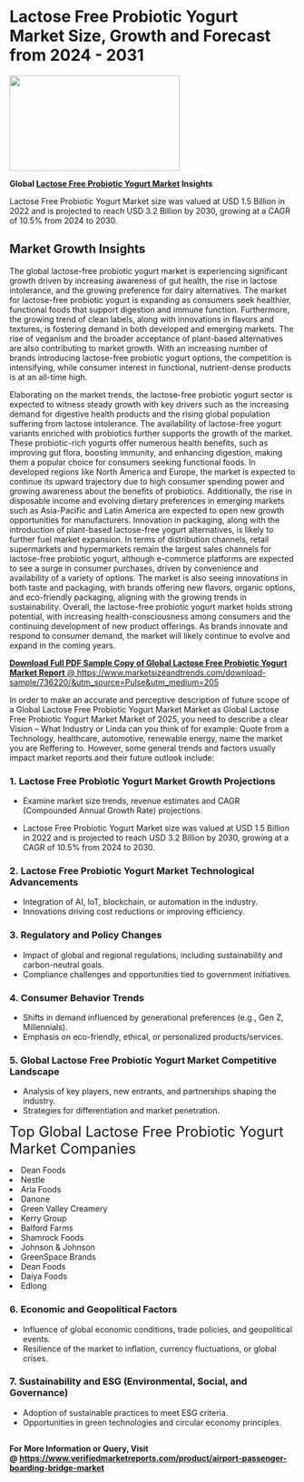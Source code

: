<H1>Lactose Free Probiotic Yogurt Market Size, Growth and Forecast from 2024 - 2031</H1><img class="aligncenter size-medium wp-image-584254" src="https://thirdeyenews.in/wp-content/uploads/2024/09/Global-Market-Research-300x168.jpeg" alt="" width="300" height="168" /><p><strong>Global&nbsp;<a href="https://www.marketsizeandtrends.com/download-sample/736220/&amp;utm_source=Pulse&amp;utm_medium=205">Lactose Free Probiotic Yogurt Market</a> Insights</strong></p><p>Lactose Free Probiotic Yogurt Market size was valued at USD 1.5 Billion in 2022 and is projected to reach USD 3.2 Billion by 2030, growing at a CAGR of 10.5% from 2024 to 2030.</p><p><h2>Market Growth Insights</h2> <p>The global lactose-free probiotic yogurt market is experiencing significant growth driven by increasing awareness of gut health, the rise in lactose intolerance, and the growing preference for dairy alternatives. The market for lactose-free probiotic yogurt is expanding as consumers seek healthier, functional foods that support digestion and immune function. Furthermore, the growing trend of clean labels, along with innovations in flavors and textures, is fostering demand in both developed and emerging markets. The rise of veganism and the broader acceptance of plant-based alternatives are also contributing to market growth. With an increasing number of brands introducing lactose-free probiotic yogurt options, the competition is intensifying, while consumer interest in functional, nutrient-dense products is at an all-time high. <a href="#"></a></p> <p>Elaborating on the market trends, the lactose-free probiotic yogurt sector is expected to witness steady growth with key drivers such as the increasing demand for digestive health products and the rising global population suffering from lactose intolerance. The availability of lactose-free yogurt variants enriched with probiotics further supports the growth of the market. These probiotic-rich yogurts offer numerous health benefits, such as improving gut flora, boosting immunity, and enhancing digestion, making them a popular choice for consumers seeking functional foods. In developed regions like North America and Europe, the market is expected to continue its upward trajectory due to high consumer spending power and growing awareness about the benefits of probiotics. Additionally, the rise in disposable income and evolving dietary preferences in emerging markets such as Asia-Pacific and Latin America are expected to open new growth opportunities for manufacturers. Innovation in packaging, along with the introduction of plant-based lactose-free yogurt alternatives, is likely to further fuel market expansion. In terms of distribution channels, retail supermarkets and hypermarkets remain the largest sales channels for lactose-free probiotic yogurt, although e-commerce platforms are expected to see a surge in consumer purchases, driven by convenience and availability of a variety of options. The market is also seeing innovations in both taste and packaging, with brands offering new flavors, organic options, and eco-friendly packaging, aligning with the growing trends in sustainability. Overall, the lactose-free probiotic yogurt market holds strong potential, with increasing health-consciousness among consumers and the continuing development of new product offerings. As brands innovate and respond to consumer demand, the market will likely continue to evolve and expand in the coming years. <a href="#"></p><p><span class=""><strong>Download Full PDF Sample Copy of Global Lactose Free Probiotic Yogurt Market Report</strong> @ <a href="https://www.marketsizeandtrends.com/download-sample/736220/&amp;utm_source=Pulse&amp;utm_medium=205" target="_blank">https://www.marketsizeandtrends.com/download-sample/736220/&amp;utm_source=Pulse&amp;utm_medium=205</a></span></p><p>In order to make an accurate and perceptive description of future scope of a Global&nbsp;Lactose Free Probiotic Yogurt Market Market as Global&nbsp;Lactose Free Probiotic Yogurt Market Market of 2025, you need to describe a clear Vision &ndash; What Industry or Linda can you think of for example: Quote from a Technology, healthcare, automotive, renewable energy, name the market you are Reffering to. However, some general trends and factors usually impact market reports and their future outlook include:</p><h3>1.&nbsp;<strong>Lactose Free Probiotic Yogurt Market Growth Projections</strong></h3><ul><li>Examine market size trends, revenue estimates and CAGR (Compounded Annual Growth Rate) projections.</li><li><p>Lactose Free Probiotic Yogurt Market size was valued at USD 1.5 Billion in 2022 and is projected to reach USD 3.2 Billion by 2030, growing at a CAGR of 10.5% from 2024 to 2030.</p></li></ul><h3>2.&nbsp;<strong>Lactose Free Probiotic Yogurt Market Technological Advancements</strong></h3><ul><li>Integration of AI, IoT, blockchain, or automation in the industry.</li><li>Innovations driving cost reductions or improving efficiency.</li></ul><h3>3.&nbsp;<strong>Regulatory and Policy Changes</strong></h3><ul><li>Impact of global and regional regulations, including sustainability and carbon-neutral goals.</li><li>Compliance challenges and opportunities tied to government initiatives.</li></ul><h3>4.&nbsp;<strong>Consumer Behavior Trends</strong></h3><ul><li>Shifts in demand influenced by generational preferences (e.g., Gen Z, Millennials).</li><li>Emphasis on eco-friendly, ethical, or personalized products/services.</li></ul><h3>5.&nbsp;<strong>Global Lactose Free Probiotic Yogurt Market Competitive Landscape</strong></h3><ul><li>Analysis of key players, new entrants, and partnerships shaping the industry.</li><li>Strategies for differentiation and market penetration.</li></ul><p data-pm-slice="1 1 []"><span style="color: inherit; font-family: inherit; font-size: 25px;">Top Global Lactose Free Probiotic Yogurt Market Companies</span></p><div class="" data-test-id=""><p><li>Dean Foods</li><li> Nestle</li><li> Arla Foods</li><li> Danone</li><li> Green Valley Creamery</li><li> Kerry Group</li><li> Balford Farms</li><li> Shamrock Foods</li><li> Johnson & Johnson</li><li> GreenSpace Brands</li><li> Dean Foods</li><li> Daiya Foods</li><li> Edlong</li></p></div><h3>6.&nbsp;<strong>Economic and Geopolitical Factors</strong></h3><ul><li>Influence of global economic conditions, trade policies, and geopolitical events.</li><li>Resilience of the market to inflation, currency fluctuations, or global crises.</li></ul><h3>7.&nbsp;<strong>Sustainability and ESG (Environmental, Social, and Governance)</strong></h3><ul><li>Adoption of sustainable practices to meet ESG criteria.</li><li>Opportunities in green technologies and circular economy principles.</li></ul><h2><strong style="font-size: 14px;">For More Information or Query, Visit @&nbsp;</strong><a style="background-color: #ffffff; font-size: 14px;" href="https://www.marketsizeandtrends.com/report/lactose-free-probiotic-yogurt-market/" target="_blank">https://www.verifiedmarketreports.com/product/airport-passenger-boarding-bridge-market</a></h2>
